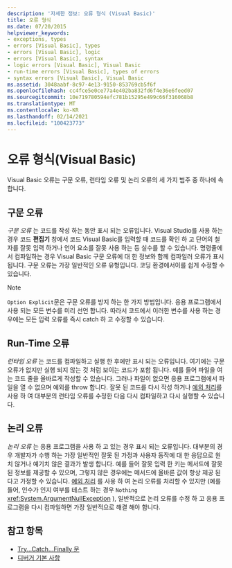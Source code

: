 ```yaml
---
description: '자세한 정보: 오류 형식 (Visual Basic)'
title: 오류 형식
ms.date: 07/20/2015
helpviewer_keywords:
- exceptions, types
- errors [Visual Basic], types
- errors [Visual Basic], logic
- errors [Visual Basic], syntax
- logic errors [Visual Basic], Visual Basic
- run-time errors [Visual Basic], types of errors
- syntax errors [Visual Basic], Visual Basic
ms.assetid: 3048aabf-8c97-4e13-9150-853769cb5f6f
ms.openlocfilehash: cc4fce5e0ce77a4e402ba832fd6f4e36e6feed07
ms.sourcegitcommit: 10e719780594efc781b15295e499c66f316068b8
ms.translationtype: MT
ms.contentlocale: ko-KR
ms.lasthandoff: 02/14/2021
ms.locfileid: "100423773"
---
```

# <a name="error-types-visual-basic"></a>오류 형식(Visual Basic)

Visual Basic 오류는 구문 오류, 런타임 오류 및 논리 오류의 세 가지 범주 중 하나에 속합니다.

## <a name="syntax-errors"></a>구문 오류

 *구문 오류* 는 코드를 작성 하는 동안 표시 되는 오류입니다. Visual Studio를 사용 하는 경우 코드 **편집기** 창에서 코드 Visual Basic를 입력할 때 코드를 확인 하 고 단어의 철자를 잘못 입력 하거나 언어 요소를 잘못 사용 하는 등 실수를 할 수 있습니다. 명령줄에서 컴파일하는 경우 Visual Basic 구문 오류에 대 한 정보와 함께 컴파일러 오류가 표시 됩니다. 구문 오류는 가장 일반적인 오류 유형입니다. 코딩 환경에서이를 쉽게 수정할 수 있습니다.

> [!NOTE]
> `Option Explicit`문은 구문 오류를 방지 하는 한 가지 방법입니다. 응용 프로그램에서 사용 되는 모든 변수를 미리 선언 합니다. 따라서 코드에서 이러한 변수를 사용 하는 경우에는 모든 입력 오류를 즉시 catch 하 고 수정할 수 있습니다.

## <a name="run-time-errors"></a>Run-Time 오류

 *런타임 오류* 는 코드를 컴파일하고 실행 한 후에만 표시 되는 오류입니다. 여기에는 구문 오류가 없지만 실행 되지 않는 것 처럼 보이는 코드가 포함 됩니다. 예를 들어 파일을 여는 코드 줄을 올바르게 작성할 수 있습니다. 그러나 파일이 없으면 응용 프로그램에서 파일을 열 수 없으며 예외를 throw 합니다. 잘못 된 코드를 다시 작성 하거나 [예외 처리](../../language-reference/statements/try-catch-finally-statement.md)를 사용 하 여 대부분의 런타임 오류를 수정한 다음 다시 컴파일하고 다시 실행할 수 있습니다.
  
## <a name="logic-errors"></a>논리 오류

 *논리 오류* 는 응용 프로그램을 사용 하 고 있는 경우 표시 되는 오류입니다. 대부분의 경우 개발자가 수행 하는 가장 일반적인 잘못 된 가정과 사용자 동작에 대 한 응답으로 원치 않거나 예기치 않은 결과가 발생 합니다. 예를 들어 잘못 입력 한 키는 메서드에 잘못 된 정보를 제공할 수 있으며, 그렇지 않은 경우에는 메서드에 올바른 값이 항상 제공 된다고 가정할 수 있습니다. [예외 처리](../../language-reference/statements/try-catch-finally-statement.md) 를 사용 하 여 논리 오류를 처리할 수 있지만 (예를 들어, 인수가 인지 여부를 테스트 하는 경우 `Nothing` <xref:System.ArgumentNullException> ), 일반적으로 논리 오류를 수정 하 고 응용 프로그램을 다시 컴파일하면 가장 일반적으로 해결 해야 합니다.

## <a name="see-also"></a>참고 항목

- [Try...Catch...Finally 문](../../language-reference/statements/try-catch-finally-statement.md)
- [디버거 기본 사항](/visualstudio/debugger/debugger-feature-tour)
